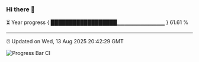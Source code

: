 ### Hi there 👋

⏳ Year progress { ██████████████████▁▁▁▁▁▁▁▁▁▁▁▁ } 61.61 %

---

⏰ Updated on Wed, 13 Aug 2025 20:42:29 GMT

![Progress Bar CI](https://github.com/IshwaranRudhara/GIT-ACTION/workflows/Progress%20Bar%20CI/badge.svg)

